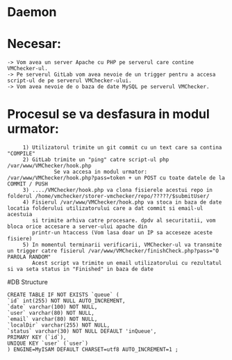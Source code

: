 # Daemon

# Necesar:
    -> Vom avea un server Apache cu PHP pe serverul care contine VMChecker-ul.
    -> Pe serverul GitLab vom avea nevoie de un trigger pentru a accesa script-ul de pe serverul VMChecker-ului.
    -> Vom avea nevoie de o baza de date MySQL pe serverul VMChecker.


# Procesul se va desfasura in modul urmator:
         1) Utilizatorul trimite un git commit cu un text care sa contina "COMPILE"
         2) GitLab trimite un "ping" catre script-ul php /var/www/VMChecker/hook.php
                   Se va accesa in modul urmator: /var/www/VMChecker/hook.php?pass=token + un POST cu toate datele de la COMMIT / PUSH
         3) ..../VMChecker/hook.php va clona fisierele acestui repo in folderul /home/vmchecker/storer-vmchecker/repo/?????/$submitUser/
         4) Fisierul /var/www/VMChecker/hook.php va stoca in baza de date locatia folderului utilizatorului care a dat commit si email-ul acestuia
            si trimite arhiva catre procesare. dpdv al securitatii, vom bloca orice accesare a server-ului apache din
            printr-un htaccess (Vom lasa doar un IP sa acceseze aceste fisiere)
         5) In momentul terminarii verificarii, VMChecker-ul va transmite un trigger catre fisierul /var/www/VMChecker/finishCheck.php?pass="O PAROLA RANDOM"
            Acest script va trimite un email utilizatorului cu rezultatul si va seta status in "Finished" in baza de date

#DB Structure

    CREATE TABLE IF NOT EXISTS `queue` (
    `id` int(255) NOT NULL AUTO_INCREMENT,
    `date` varchar(100) NOT NULL,
    `user` varchar(80) NOT NULL,
    `email` varchar(80) NOT NULL,
    `localDir` varchar(255) NOT NULL,
    `status` varchar(30) NOT NULL DEFAULT 'inQueue',
    PRIMARY KEY (`id`),
    UNIQUE KEY `user` (`user`)
    ) ENGINE=MyISAM DEFAULT CHARSET=utf8 AUTO_INCREMENT=1 ;
